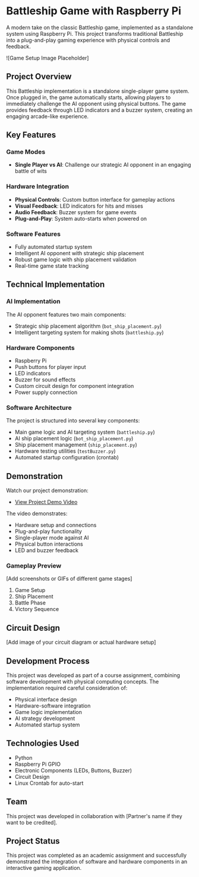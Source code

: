 # Battleship Game with Raspberry Pi

A modern take on the classic Battleship game, implemented as a standalone system using Raspberry Pi. This project transforms traditional Battleship into a plug-and-play gaming experience with physical controls and feedback.

![Game Setup Image Placeholder]

## Project Overview
This Battleship implementation is a standalone single-player game system. Once plugged in, the game automatically starts, allowing players to immediately challenge the AI opponent using physical buttons. The game provides feedback through LED indicators and a buzzer system, creating an engaging arcade-like experience.

## Key Features

### Game Modes
- **Single Player vs AI**: Challenge our strategic AI opponent in an engaging battle of wits

### Hardware Integration
- **Physical Controls**: Custom button interface for gameplay actions
- **Visual Feedback**: LED indicators for hits and misses
- **Audio Feedback**: Buzzer system for game events
- **Plug-and-Play**: System auto-starts when powered on

### Software Features
- Fully automated startup system
- Intelligent AI opponent with strategic ship placement
- Robust game logic with ship placement validation
- Real-time game state tracking

## Technical Implementation

### AI Implementation
The AI opponent features two main components:
- Strategic ship placement algorithm (`bot_ship_placement.py`)
- Intelligent targeting system for making shots (`battleship.py`)

### Hardware Components
- Raspberry Pi
- Push buttons for player input
- LED indicators
- Buzzer for sound effects
- Custom circuit design for component integration
- Power supply connection

### Software Architecture
The project is structured into several key components:
- Main game logic and AI targeting system (`battleship.py`)
- AI ship placement logic (`bot_ship_placement.py`)
- Ship placement management (`ship_placement.py`)
- Hardware testing utilities (`testBuzzer.py`)
- Automated startup configuration (crontab)

## Demonstration
Watch our project demonstration:
+ [View Project Demo Video](https://drive.google.com/file/d/1-co0soc9OvND7N32Br5NL9oIyR7P5KUJ/view?usp=sharing)



The video demonstrates:
- Hardware setup and connections
- Plug-and-play functionality
- Single-player mode against AI
- Physical button interactions
- LED and buzzer feedback

### Gameplay Preview
[Add screenshots or GIFs of different game stages]
1. Game Setup
2. Ship Placement
3. Battle Phase
4. Victory Sequence

## Circuit Design
[Add image of your circuit diagram or actual hardware setup]

## Development Process
This project was developed as part of a course assignment, combining software development with physical computing concepts. The implementation required careful consideration of:
- Physical interface design
- Hardware-software integration
- Game logic implementation
- AI strategy development
- Automated startup system

## Technologies Used
- Python
- Raspberry Pi GPIO
- Electronic Components (LEDs, Buttons, Buzzer)
- Circuit Design
- Linux Crontab for auto-start

## Team
This project was developed in collaboration with [Partner's name if they want to be credited].

## Project Status
This project was completed as an academic assignment and successfully demonstrated the integration of software and hardware components in an interactive gaming application. 
